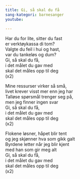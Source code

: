 ```yaml
---
title: Gi, så skal du få
sang-kategori: barnesanger
youtube: 
 
---
```


Har du for lite, sitter du fast  
er verktøykassa di tom?  
Valgte du feil i hui og hast,  
var du tankeløs og dum?  
Gi, så skal du få,  
i det målet du gav med  
skal det måles opp til deg  
(x2)

Mine ressurser virker så små,  
livet krever visst mer enn jeg har  
Talløse spørsmål trenger seg på,  
men jeg finner ingen svar  
Gi, så skal du få,  
i det målet du gav med  
skal det måles opp til deg  
(x2)

Flokene løsner, håpet blir tent  
og jeg skjønner hva som gikk galt  
Byrdene letter når jeg blir kjent  
med han som gir meg alt  
Gi, så skal du få,  
i det målet du gav med  
skal det måles opp til deg  
(x2)
